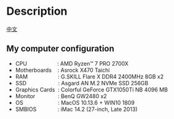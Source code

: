 # Description

[中文](https://github.com/gendseo/amd_macos_efi/tree/master/README_CN.md)

## My computer configuration

- CPU&nbsp;&nbsp;&nbsp;&nbsp;&nbsp;&nbsp;&nbsp;&nbsp;&nbsp;&nbsp;&nbsp;&nbsp;&nbsp;&nbsp;&nbsp;&nbsp;&nbsp;&nbsp;&nbsp;&nbsp;: AMD Ryzen™ 7 PRO 2700X
- Motherboards&nbsp;&nbsp;&nbsp;&nbsp;: Asrock X470 Taichi
- RAM&nbsp;&nbsp;&nbsp;&nbsp;&nbsp;&nbsp;&nbsp;&nbsp;&nbsp;&nbsp;&nbsp;&nbsp;&nbsp;&nbsp;&nbsp;&nbsp;&nbsp;&nbsp;&nbsp;&nbsp;: G.SKILL Flare X DDR4 2400MHz 8GB x2
- SSD&nbsp;&nbsp;&nbsp;&nbsp;&nbsp;&nbsp;&nbsp;&nbsp;&nbsp;&nbsp;&nbsp;&nbsp;&nbsp;&nbsp;&nbsp;&nbsp;&nbsp;&nbsp;&nbsp;&nbsp;&nbsp;: Asgard AN M.2 NVMe SSD 256GB
- Graphics Cards&nbsp;&nbsp;: Colorful GeForce GTX1050Ti NB 4096 MB
- Monitor&nbsp;&nbsp;&nbsp;&nbsp;&nbsp;&nbsp;&nbsp;&nbsp;&nbsp;&nbsp;&nbsp;&nbsp;&nbsp;&nbsp;&nbsp;: BenQ GW2480 x2
- OS&nbsp;&nbsp;&nbsp;&nbsp;&nbsp;&nbsp;&nbsp;&nbsp;&nbsp;&nbsp;&nbsp;&nbsp;&nbsp;&nbsp;&nbsp;&nbsp;&nbsp;&nbsp;&nbsp;&nbsp;&nbsp;&nbsp;&nbsp;: MacOS 10.13.6 + WIN10 1809
- SMBIOS&nbsp;&nbsp;&nbsp;&nbsp;&nbsp;&nbsp;&nbsp;&nbsp;&nbsp;&nbsp;&nbsp;&nbsp;&nbsp;&nbsp;: iMac 14.2 (27-inch, Late 2013)